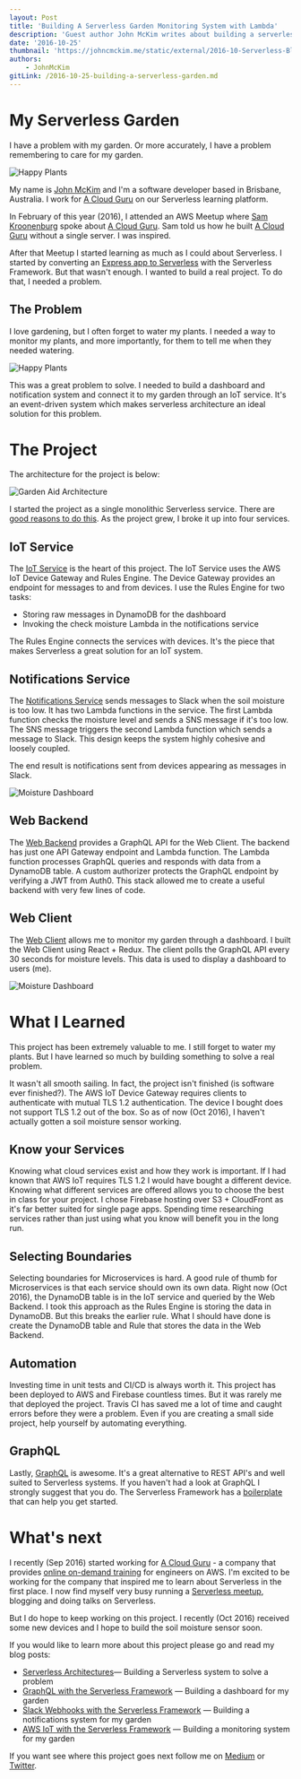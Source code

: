 ```yaml
---
layout: Post
title: 'Building A Serverless Garden Monitoring System with Lambda'
description: 'Guest author John McKim writes about building a serverless garden monitoring system with the Serverless Framework and AWS Lambda.'
date: '2016-10-25'
thumbnail: 'https://johncmckim.me/static/external/2016-10-Serverless-Blog/happy-plants-thumb.jpg'
authors:
    - JohnMcKim
gitLink: /2016-10-25-building-a-serverless-garden.md
---
```


**My Serverless Garden**
====================
I have a problem with my garden. Or more accurately, I have a problem remembering to care for my garden.

![Happy Plants](https://johncmckim.me/static/external/2016-10-Serverless-Blog/happy-plants-md.jpg)

My name is [John McKim](https://twitter.com/johncmckim) and I'm a software developer based in Brisbane, Australia. I work for [A Cloud Guru](https://acloud.guru) on our Serverless learning platform.

In February of this year (2016), I attended an AWS Meetup where [Sam Kroonenburg](https://twitter.com/samkroon) spoke about [A Cloud Guru](https://acloud.guru). Sam told us how he built [A Cloud Guru](https://acloud.guru) without a single server. I was inspired.

After that Meetup I started learning as much as I could about Serverless. I started by converting an [Express app to Serverless](https://blog.johncmckim.me/express-to-aws-lambda-part-1-a057096abe34) with the Serverless Framework. But that wasn't enough. I wanted to build a real project. To do that, I needed a problem.

**The Problem**
--------
I love gardening, but I often forget to water my plants. I needed a way to monitor my plants, and more importantly, for them to tell me when they needed watering.

![Happy Plants](https://johncmckim.me/static/external/2016-10-Serverless-Blog/wilting-plants.jpg)

This was a great problem to solve. I needed to build a dashboard and notification system and connect it to my garden through an IoT service. It's an event-driven system which makes serverless architecture an ideal solution for this problem.

**The Project**
====================
The architecture for the project is below:

![Garden Aid Architecture](https://johncmckim.me/static/external/2016-10-Serverless-Blog/architecture.png)

I started the project as a single monolithic Serverless service. There are [good reasons to do this](http://martinfowler.com/bliki/MonolithFirst.html). As the project grew, I broke it up into four services.

**IoT Service**
--------
The [IoT Service](https://github.com/garden-aid/iot-hub) is the heart of this project. The IoT Service uses the AWS IoT Device Gateway and Rules Engine. The Device Gateway provides an endpoint for messages to and from devices. I use the Rules Engine for two tasks:

- Storing raw messages in DynamoDB for the dashboard
- Invoking the check moisture Lambda in the notifications service

The Rules Engine connects the services with devices. It's the piece that makes Serverless a great solution for an IoT system.

**Notifications Service**
--------
The [Notifications Service](https://github.com/garden-aid/chat-bff) sends messages to Slack when the soil moisture is too low. It has two Lambda functions in the service. The first Lambda function checks the moisture level and sends a SNS message if it's too low. The SNS message triggers the second Lambda function which sends a message to Slack. This design keeps the system highly cohesive and loosely coupled.

The end result is notifications sent from devices appearing as messages in Slack.

![Moisture Dashboard](https://johncmckim.me/static/external/2016-10-Serverless-Blog/slack-notifications.png)

**Web Backend**
--------
The [Web Backend](https://github.com/garden-aid/web-bff) provides a GraphQL API for the Web Client. The backend has just one API Gateway endpoint and Lambda function. The Lambda function processes GraphQL queries and responds with data from a DynamoDB table. A custom authorizer protects the GraphQL endpoint by verifying a JWT from Auth0. This stack allowed me to create a useful backend with very few lines of code.

**Web Client**
--------
The [Web Client](https://github.com/garden-aid/web-client) allows me to monitor my garden through a dashboard. I built the Web Client using React + Redux. The client polls the GraphQL API every 30 seconds for moisture levels. This data is used to display a dashboard to users (me).

![Moisture Dashboard](https://johncmckim.me/static/external/2016-10-Serverless-Blog/moisture-dashboard.jpg)

**What I Learned**
====================

This project has been extremely valuable to me. I still forget to water my plants. But I have learned so much by building something to solve a real problem.

It wasn't all smooth sailing. In fact, the project isn't finished (is software ever finished?). The AWS IoT Device Gateway requires clients to authenticate with mutual TLS 1.2 authentication. The device I bought does not support TLS 1.2 out of the box. So as of now (Oct 2016), I haven't actually gotten a soil moisture sensor working.

**Know your Services**
--------
Knowing what cloud services exist and how they work is important. If I had known that AWS IoT requires TLS 1.2 I would have bought a different device. Knowing what different services are offered allows you to choose the best in class for your project. I chose Firebase hosting over S3 + CloudFront as it's far better suited for single page apps. Spending time researching services rather than just using what you know will benefit you in the long run.

**Selecting Boundaries**
--------
Selecting boundaries for Microservices is hard. A good rule of thumb for Microservices is that each service should own its own data. Right now (Oct 2016), the DynamoDB table is in the IoT service and queried by the Web Backend. I took this approach as the Rules Engine is storing the data in DynamoDB. But this breaks the earlier rule. What I should have done is create the DynamoDB table and Rule that stores the data in the Web Backend.

**Automation**
--------
Investing time in unit tests and CI/CD is always worth it. This project has been deployed to AWS and Firebase countless times. But it was rarely me that deployed the project. Travis CI has saved me a lot of time and caught errors before they were a problem. Even if you are creating a small side project, help yourself by automating everything.

**GraphQL**
--------
Lastly, [GraphQL](http://graphql.org/) is awesome. It's a great alternative to REST API's and well suited to Serverless systems. If you haven't had a look at GraphQL I strongly suggest that you do. The Serverless Framework has a [boilerplate](https://github.com/serverless/serverless-graphql) that can help you get started.

**What's next**
====================

I recently (Sep 2016) started working for [A Cloud Guru](https://acloud.guru) - a company that provides [online on-demand training](https://acloud.guru/courses) for engineers on AWS. I'm excited to be working for the company that inspired me to learn about Serverless in the first place. I now find myself very busy running a [Serverless meetup](https://www.meetup.com/Brisbane-Serverless-Meetup-Group/), blogging and doing talks on Serverless.

But I do hope to keep working on this project. I recently (Oct 2016) received some new devices and I hope to build the soil moisture sensor soon.

If you would like to learn more about this project please go and read my blog posts:

- [Serverless Architectures](https://serverless.zone/serverless-architectures-9e23af71097a)&mdash;
Building a Serverless system to solve a problem
- [GraphQL with the Serverless Framework](https://serverless.zone/graphql-with-the-serverless-framework-79924829a8ca)
 &mdash;
 Building a dashboard for my garden
- [Slack Webhooks with the Serverless Framework](https://serverless.zone/slack-webhooks-with-the-serverless-framework-4c01bb3c1411)
 &mdash;
 Building a notifications system for my garden
- [AWS IoT with the Serverless Framework](https://serverless.zone/iot-with-the-serverless-framework-e228fae87be)
 &mdash;
 Building a monitoring system for my garden

If you want see where this project goes next follow me on [Medium](https://medium.com/@johncmckim) or [Twitter](https://twitter.com/johncmckim).
